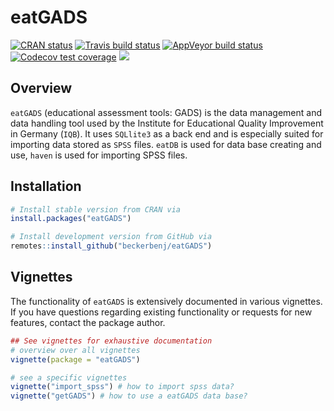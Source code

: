 # eatGADS

<!-- badges: start -->
[![CRAN status](https://www.r-pkg.org/badges/version/eatGADS)](https://CRAN.R-project.org/package=eatGADS)
[![Travis build status](https://travis-ci.org/beckerbenj/eatGADS.svg?branch=master)](https://travis-ci.org/beckerbenj/eatGADS)
[![AppVeyor build status](https://ci.appveyor.com/api/projects/status/github/beckerbenj/eatGADS?branch=master&svg=true)](https://ci.appveyor.com/project/beckerbenj/eatGADS)
[![Codecov test coverage](https://codecov.io/gh/beckerbenj/eatGADS/branch/master/graph/badge.svg)](https://codecov.io/gh/beckerbenj/eatGADS?branch=master)
[![](http://cranlogs.r-pkg.org/badges/grand-total/eatGADS?color=blue)](https://cran.r-project.org/package=eatGADS)
<!-- badges: end -->

## Overview

`eatGADS` (educational assessment tools: GADS) is the data management and data handling tool used by the Institute for Educational Quality Improvement  in Germany (`IQB`). It uses `SQLlite3` as a back end and is especially suited for importing data stored as `SPSS` files. `eatDB` is used for data base creating and use, `haven` is used for importing SPSS files.

## Installation

```R
# Install stable version from CRAN via
install.packages("eatGADS")

# Install development version from GitHub via
remotes::install_github("beckerbenj/eatGADS")
```

## Vignettes

The functionality of `eatGADS` is extensively documented in various vignettes. If you have questions regarding existing functionality or requests for new features, contact the package author.

```R
## See vignettes for exhaustive documentation
# overview over all vignettes
vignette(package = "eatGADS")

# see a specific vignettes
vignette("import_spss") # how to import spss data?
vignette("getGADS") # how to use a eatGADS data base?
```
